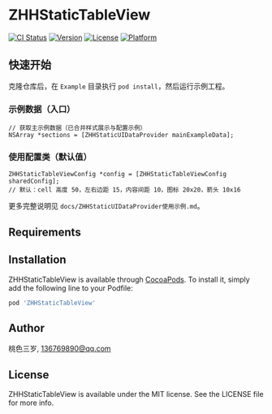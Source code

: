 # ZHHStaticTableView

[![CI Status](https://img.shields.io/travis/yue5yueliang/ZHHStaticTableView.svg?style=flat)](https://travis-ci.org/yue5yueliang/ZHHStaticTableView)
[![Version](https://img.shields.io/cocoapods/v/ZHHStaticTableView.svg?style=flat)](https://cocoapods.org/pods/ZHHStaticTableView)
[![License](https://img.shields.io/cocoapods/l/ZHHStaticTableView.svg?style=flat)](https://cocoapods.org/pods/ZHHStaticTableView)
[![Platform](https://img.shields.io/cocoapods/p/ZHHStaticTableView.svg?style=flat)](https://cocoapods.org/pods/ZHHStaticTableView)

## 快速开始

克隆仓库后，在 `Example` 目录执行 `pod install`，然后运行示例工程。

### 示例数据（入口）

```objc
// 获取主示例数据（已合并样式展示与配置示例）
NSArray *sections = [ZHHStaticUIDataProvider mainExampleData];
```

### 使用配置类（默认值）

```objc
ZHHStaticTableViewConfig *config = [ZHHStaticTableViewConfig sharedConfig];
// 默认：cell 高度 50，左右边距 15，内容间距 10，图标 20x20，箭头 10x16
```

更多完整说明见 `docs/ZHHStaticUIDataProvider使用示例.md`。

## Requirements

## Installation

ZHHStaticTableView is available through [CocoaPods](https://cocoapods.org). To install
it, simply add the following line to your Podfile:

```ruby
pod 'ZHHStaticTableView'
```

## Author

桃色三岁, 136769890@qq.com

## License

ZHHStaticTableView is available under the MIT license. See the LICENSE file for more info.

